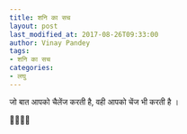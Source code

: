 ```yaml
---
title: शनि का सच
layout: post
last_modified_at: 2017-08-26T09:33:00
author: Vinay Pandey
tags:
- शनि का सच
categories:
- लघु
---
```

जो बात आपको चैलेंज करती है,
वही आपको चेंज भी करती है । 

🙏🌷🌷🙏


